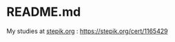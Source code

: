 # README.md
My studies at [stepik.org](https://stepik.org/catalog)  :
https://stepik.org/cert/1165429     


